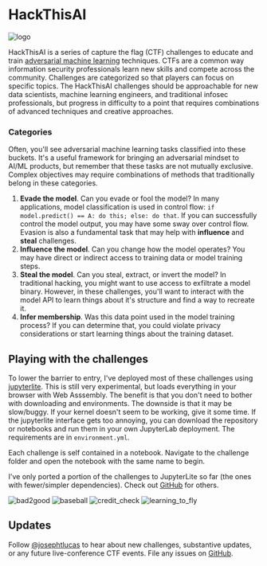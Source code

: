 # HackThisAI
![logo](htai.png)

HackThisAI is a series of capture the flag (CTF) challenges to educate and train [adversarial machine learning](https://en.wikipedia.org/wiki/Adversarial_machine_learning) techniques. CTFs are a common way information security professionals learn new skills and compete across the community. Challenges are categorized so that players can focus on specific topics. The HackThisAI challenges should be approachable for new data scientists, machine learning engineers, and traditional infosec professionals, but progress in difficulty to a point that requires combinations of advanced techniques and creative approaches.


### Categories
Often, you'll see adversarial machine learning tasks classified into these buckets. It's a useful framework for bringing an adversarial mindset to AI/ML products, but remember that these tasks are not mutually exclusive. Complex objectives may require combinations of methods that traditionally belong in these categories.

1. **Evade the model**. Can you evade or fool the model? In many applications, model classification is used in control flow: `if model.predict() == A: do this; else: do that`. If you can successfully control the model output, you may have some sway over control flow. Evasion is also a fundamental task that may help with **influence** and **steal** challenges.
2. **Influence the model**. Can you change how the model operates? You may have direct or indirect access to training data or model training steps.
3. **Steal the model**. Can you steal, extract, or invert the model? In traditional hacking, you might want to use access to exfiltrate a model binary. However, in these challenges, you'll want to interact with the model API to learn things about it's structure and find a way to recreate it.
4. **Infer membership**. Was this data point used in the model training process? If you can determine that, you could violate privacy considerations or start learning things about the training dataset.

## Playing with the challenges

To lower the barrier to entry, I've deployed most of these challenges using [jupyterlite](https://jupyterlite.readthedocs.io/en/latest/). This is still very experimental, but loads everything in your browser with Web Asssembly. The benefit is that you don't need to bother with downloading and environments. The downside is that it may be slow/buggy. If your kernel doesn't seem to be working, give it some time. If the jupyterlite interface gets too annoying, you can download the repository or notebooks and run them in your own JupyterLab deployment. The requirements are in `environment.yml`.

Each challenge is self contained in a notebook. Navigate to the challenge folder and open the notebook with the same name to begin.

I've only ported a portion of the challenges to JupyterLite so far (the ones with fewer/simpler dependencies). Check out [GitHub](https://github.com/JosephTLucas/HackThisAI) for others.

![bad2good](bad2good/bad2good.ipynb)
![baseball](baseball/baseball.ipynb)
![credit_check](credit_check/credit_check.ipynb)
![learning_to_fly](learning_to_fly/learning_to_fly.ipynb)

## Updates
Follow [@josephtlucas](https://twitter.com/josephtlucas) to hear about new challenges, substantive updates, or any future live-conference CTF events. File any issues on [GitHub](https://github.com/JosephTLucas/HackThisAI).
